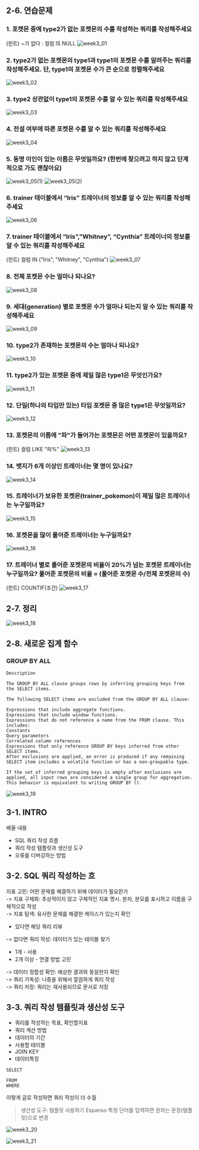 ## 2-6. 연습문제
### 1. 포켓몬 중에 type2가 없는 포켓몬의 수를 작성하는 쿼리를 작성해주세요
(힌트) ~가 없다 : 컬럼 IS NULL
![week3_01](./img/week3_01.png)

### 2. type2가 없는 포켓몬의 type1과 type1의 포켓몬 수를 알려주는 쿼리를 작성해주세요. 단, type1의 포켓몬 수가 큰 순으로 정렬해주세요
![week3_02](./img/week3_02.png)

### 3. type2 상관없이 type1의 포켓몬 수를 알 수 있는 쿼리를 작성해주세요
![week3_03](./img/week3_03.png)

### 4. 전설 여부에 따른 포켓몬 수를 알 수 있는 쿼리를 작성해주세요
![week3_04](./img/week3_04.png)

### 5. 동명 이인이 있는 이름은 무엇일까요? (한번에 찾으려고 하지 않고 단계적으로 가도 괜찮아요)
![week3_05(1)](./img/week3_05(1).png)
![week3_05(2)](./img/week3_05(2).png)

### 6. trainer 테이블에서 “Iris” 트레이너의 정보를 알 수 있는 쿼리를 작성해주세요
![week3_06](./img/week3_06.png)

### 7. trainer 테이블에서 “Iris”,”Whitney”, “Cynthia” 트레이너의 정보를 알 수 있는 쿼리를 작성해주세요
(힌트) 컬럼 IN ("Iris", "Whitney", "Cynthia")
![week3_07](./img/week3_07.png)

### 8. 전체 포켓몬 수는 얼마나 되나요?
![week3_08](./img/week3_08.png)

### 9. 세대(generation) 별로 포켓몬 수가 얼마나 되는지 알 수 있는 쿼리를 작성해주세요
![week3_09](./img/week3_09.png)

### 10. type2가 존재하는 포켓몬의 수는 얼마나 되나요?
![week3_10](./img/week3_10.png)

### 11. type2가 있는 포켓몬 중에 제일 많은 type1은 무엇인가요?
![week3_11](./img/week3_11.png)

### 12. 단일(하나의 타입만 있는) 타입 포켓몬 중 많은 type1은 무엇일까요?
![week3_12](./img/week3_12.png)

### 13. 포켓몬의 이름에 "파"가 들어가는 포켓몬은 어떤 포켓몬이 있을까요?
(힌트) 컬럼 LIKE "파%"
![week3_13](./img/week3_13.png)

### 14. 뱃지가 6개 이상인 트레이너는 몇 명이 있나요?
![week3_14](./img/week3_14.png)

### 15. 트레이너가 보유한 포켓몬(trainer_pokemon)이 제일 많은 트레이너는 누구일까요?
![week3_15](./img/week3_15.png)

### 16. 포켓몬을 많이 풀어준 트레이너는 누구일까요?
![week3_16](./img/week3_16.png)

### 17. 트레이너 별로 풀어준 포켓몬의 비율이 20%가 넘는 포켓몬 트레이너는 누구일까요? 풀어준 포켓몬의 비율 = (풀어준 포켓몬 수/전체 포켓몬의 수)
(힌트) COUNTIF(조건)
![week3_17](./img/week3_17.png)

## 2-7. 정리
![week3_18](./img/week3_18.png)

## 2-8. 새로운 집계 함수
### GROUP BY ALL
```
Description

The GROUP BY ALL clause groups rows by inferring grouping keys from the SELECT items.

The following SELECT items are excluded from the GROUP BY ALL clause:

Expressions that include aggregate functions.
Expressions that include window functions.
Expressions that do not reference a name from the FROM clause. This includes:
Constants
Query parameters
Correlated column references
Expressions that only reference GROUP BY keys inferred from other SELECT items.
After exclusions are applied, an error is produced if any remaining SELECT item includes a volatile function or has a non-groupable type.

If the set of inferred grouping keys is empty after exclusions are applied, all input rows are considered a single group for aggregation. This behavior is equivalent to writing GROUP BY ().
```
![week3_19](./img/week3_19.png)

## 3-1. INTRO
배울 내용
* SQL 쿼리 작성 흐름
* 쿼리 작성 템플릿과 생산성 도구
* 오류를 디버깅하는 방법

## 3-2. SQL 쿼리 작성하는 흐
지표 고민: 어떤 문제를 해결하기 위해 데이터가 필요한가</br>
-> 지표 구체화: 추상적이지 않고 구체적인 지표 명시. 분자, 분모를 표시하고 이름을 구체적으로 작성</br>
-> 지표 탐색: 유사한 문제를 해결한 케이스가 있는지 확인
* 있다면 해당 쿼리 리뷰

-> 없다면 쿼리 작성: 데이터가 있는 테이블 찾기
* 1개 - 사용
* 2개 이상 - 연결 방법 고민

-> 데이터 정합성 확인: 예상한 결과와 동일한지 확인</br>
-> 쿼리 가독성: 나중을 위해서 깔끔하게 쿼리 작성</br>
-> 쿼리 저장: 쿼리는 재사용되므로 문서로 저장

## 3-3. 쿼리 작성 템플릿과 생산성 도구
- 쿼리를 작성하는 목표, 확인할지표
- 쿼리 계산 방법
- 데이터의 기간
- 사용할 테이블
- JOIN KEY
- 데이터특징
```
SELECT

FROM
WHERE
```
이렇게 글로 작성하면 쿼리 작성이 더 수월

>생산성 도구: 템플릿 사용하기 Espanso
특정 단어를 입력하면 원하는 문장(템플릿)으로 변경

![week3_20](./img/week3_20.png)


![week3_21](./img/week3_21.png)